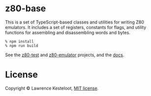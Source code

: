 # z80-base

This is a set of TypeScript-based classes and utilities for writing
Z80 emulators. It includes a set of registers, constants for flags,
and utility functions for assembling and disassembling words and bytes.

    % npm install
    % npm run build

See the [z80-test](https://github.com/lkesteloot/z80-test)
and [z80-emulator](https://github.com/lkesteloot/z80-emulator)
projects, and the [docs](https://lkesteloot.github.io/z80-base/).

# License

Copyright &copy; Lawrence Kesteloot, [MIT license](LICENSE).
